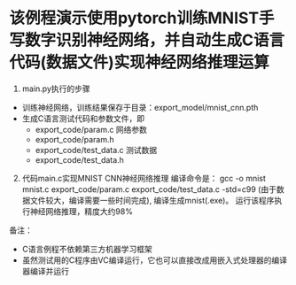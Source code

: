 # 该例程演示使用pytorch训练MNIST手写数字识别神经网络，并自动生成C语言代码(数据文件)实现神经网络推理运算

1. main.py执行的步骤
  - 训练神经网络，训练结果保存于目录：export_model/mnist_cnn.pth
  - 生成C语言测试代码和参数文件，即
    - export_code/param.c     网络参数
    - export_code/param.h     
    - export_code/test_data.c 测试数据
    - export_code/test_data.h

2. 代码main.c实现MNIST CNN神经网络推理
   编译命令是：
   gcc -o mnist mnist.c export_code/param.c export_code/test_data.c -std=c99
   (由于数据文件较大，编译需要一些时间完成),
   编译生成mnist(.exe)。
   运行该程序执行神经网络推理，精度大约98%

备注：
- C语言例程不依赖第三方机器学习框架
- 虽然测试用的C程序由VC编译运行，它也可以直接改成用嵌入式处理器的编译器编译并运行
